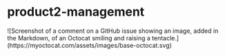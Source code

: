 # product2-management
<picture>
  <source media="(prefers-color-scheme: dark)" srcset="https://res.cloudinary.com/dodip3vc2/image/upload/v1708005882/Screenshot_2024-02-15_210206_torlk1.png">
</picture>
![Screenshot of a comment on a GitHub issue showing an image, added in the Markdown, of an Octocat smiling and raising a tentacle.](https://myoctocat.com/assets/images/base-octocat.svg)
